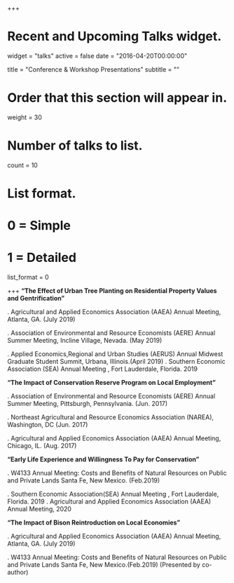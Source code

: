 +++
# Recent and Upcoming Talks widget.
widget = "talks"
active = false
date = "2016-04-20T00:00:00"

title = "Conference & Workshop Presentations"
subtitle = ""

# Order that this section will appear in.
weight = 30

# Number of talks to list.
count = 10

# List format.
#   0 = Simple
#   1 = Detailed
list_format = 0

+++
**“The Effect of Urban Tree Planting on Residential Property Values and Gentrification”**

  . Agricultural and Applied Economics Association (AAEA) Annual Meeting, Atlanta, GA. (July 2019)

  . Association of Environmental and Resource Economists (AERE) Annual Summer Meeting, Incline Village, Nevada. (May 2019)

  . Applied Economics,Regional and Urban Studies (AERUS) Annual Midwest Graduate Student Summit, Urbana, Illinois.(April 2019)
  . Southern Economic Association (SEA) Annual Meeting , Fort Lauderdale, Florida. 2019

**“The Impact of Conservation Reserve Program on Local Employment”**

  .	Association of Environmental and Resource Economists (AERE) Annual Summer Meeting, Pittsburgh, Pennsylvania. (Jun. 2017)

  .	Northeast Agricultural and Resource Economics Association (NAREA), Washington, DC (Jun. 2017)

  .	Agricultural and Applied Economics Association (AAEA) Annual Meeting, Chicago, IL. (Aug. 2017)


**“Early Life Experience and Willingness To Pay for Conservation”**

  . W4133 Annual Meeting: Costs and Benefits of Natural Resources on Public and Private
Lands Santa Fe, New Mexico. (Feb.2019)

 .  Southern Economic Association(SEA) Annual Meeting , Fort Lauderdale, Florida. 2019
 .  Agricultural and Applied Economics Association (AAEA) Annual Meeting, 2020
 
**“The Impact of Bison Reintroduction on Local Economies”**

  . Agricultural and Applied Economics Association (AAEA) Annual Meeting, Atlanta, GA.
(July 2019)

  . W4133 Annual Meeting: Costs and Benefits of Natural Resources on Public and Private
Lands Santa Fe, New Mexico.(Feb.2019) (Presented by co-author)
